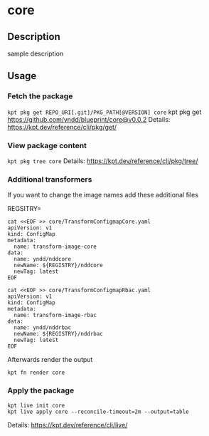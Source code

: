 # core

## Description
sample description

## Usage

### Fetch the package
`kpt pkg get REPO_URI[.git]/PKG_PATH[@VERSION] core`
kpt pkg get https://github.com/yndd/blueprint/core@v0.0.2
Details: https://kpt.dev/reference/cli/pkg/get/

### View package content
`kpt pkg tree core`
Details: https://kpt.dev/reference/cli/pkg/tree/

### Additional transformers

If you want to change the image names add these additional files

REGSITRY=<new registry>

```
cat <<EOF >> core/TransformConfigmapCore.yaml
apiVersion: v1
kind: ConfigMap
metadata:
  name: transform-image-core
data:
  name: yndd/nddcore
  newName: ${REGISTRY}/nddcore
  newTag: latest
EOF
```

```
cat <<EOF >> core/TransformConfigmapRbac.yaml
apiVersion: v1
kind: ConfigMap
metadata:
  name: transform-image-rbac
data:
  name: yndd/nddrbac
  newName: ${REGISTRY}/nddrbac
  newTag: latest
EOF
```

Afterwards render the output

```
kpt fn render core
```
### Apply the package
```
kpt live init core
kpt live apply core --reconcile-timeout=2m --output=table
```
Details: https://kpt.dev/reference/cli/live/
